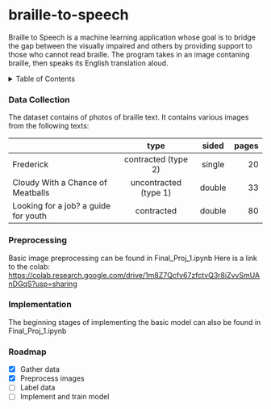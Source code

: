 # braille-to-speech
Braille to Speech is a machine learning application whose goal is to bridge the gap between the visually impaired and others by providing support to those who cannot read braille. The program takes in an image contaning braille, then speaks its English translation aloud.

<!-- TABLE OF CONTENTS -->
<details>
  <summary>Table of Contents</summary>
  <ol>
    <li><a href="#data-collection">Data Collection</a></li>
    <li><a href="#preprocessing">Preprocessing</a></li>
    <li><a href="#implementation">Implementation</a></li>
  </ol>
</details>

### Data Collection
The dataset contains of photos of braille text. It contains various images from the following texts:

|   | type | sided | pages |
| ----- | :---: | :---: | ---: |
| Frederick | contracted (type 2) | single | 20 |
| Cloudy With a Chance of Meatballs | uncontracted (type 1)| double | 33 |
| Looking for a job? a guide for youth | contracted | double | 80 |

### Preprocessing
Basic image preprocessing can be found in Final_Proj_1.ipynb
Here is a link to the colab: https://colab.research.google.com/drive/1m8Z7Qcfv67zfctvQ3r8iZvvSmUAnDGqS?usp=sharing

### Implementation
The beginning stages of implementing the basic model can also be found in Final_Proj_1.ipynb

<!-- ROADMAP -->
### Roadmap

- [x] Gather data
- [x] Preprocess images
- [ ] Label data
- [ ] Implement and train model

<!-- ### Built With

* [Next.js](https://nextjs.org/) -->
